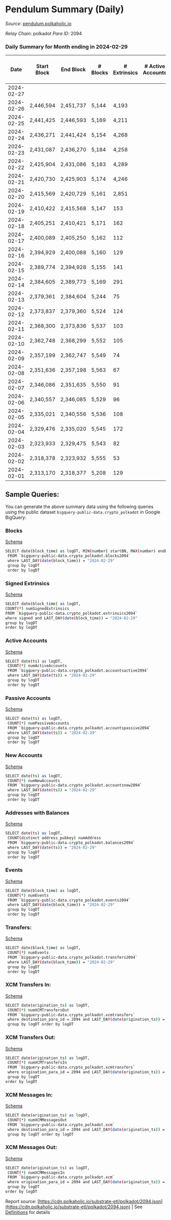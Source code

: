 # Pendulum Summary (Daily)

_Source_: [pendulum.polkaholic.io](https://pendulum.polkaholic.io)

*Relay Chain*: polkadot
*Para ID*: 2094



### Daily Summary for Month ending in 2024-02-29


| Date    | Start Block | End Block | # Blocks | # Extrinsics | # Active Accounts | # Passive Accounts | # New Accounts | # Addresses | # Events  | # Transfers ($USD) | # XCM Transfers In ($USD) | # XCM Transfers Out ($USD) | # XCM In | # XCM Out | Issues |
|---------|-------------|-----------|----------|--------------|-------------------|--------------------|----------------|-------------|-----------|--------------------|---------------------------|----------------------------|----------|-----------|--------|
| 2024-02-27 |  |  |  |  |  |  |  |  |  |   |   |   |  |  |  |
| 2024-02-26 | 2,446,594 | 2,451,737 | 5,144 | 4,193 |  |  |  | 1,792 | 41,879 | 20  |   |   |  |  |  |
| 2024-02-25 | 2,441,425 | 2,446,593 | 5,169 | 4,211 |  |  |  | 1,790 | 42,054 | 13  |   |   |  |  |  |
| 2024-02-24 | 2,436,271 | 2,441,424 | 5,154 | 4,268 |  |  |  | 1,789 | 42,380 | 31  |   |   |  |  |  |
| 2024-02-23 | 2,431,087 | 2,436,270 | 5,184 | 4,258 |  |  |  | 1,788 | 42,400 | 40  |   |   |  |  |  |
| 2024-02-22 | 2,425,904 | 2,431,086 | 5,183 | 4,289 |  |  |  | 1,784 | 42,547 | 26  |   |   |  |  |  |
| 2024-02-21 | 2,420,730 | 2,425,903 | 5,174 | 4,246 |  |  |  | 1,781 | 42,277 | 22  |   |   |  |  |  |
| 2024-02-20 | 2,415,569 | 2,420,729 | 5,161 | 2,851 |  |  |  | 1,778 | 31,963 | 25  |   |   |  |  |  |
| 2024-02-19 | 2,410,422 | 2,415,568 | 5,147 | 153 |  |  |  | 1,776 | 11,467 | 56  |   |   |  |  |  |
| 2024-02-18 | 2,405,251 | 2,410,421 | 5,171 | 162 |  |  |  | 1,776 | 11,618 | 54  |   |   |  |  |  |
| 2024-02-17 | 2,400,089 | 2,405,250 | 5,162 | 112 |  |  |  | 1,768 | 11,314 | 28  |   |   |  |  |  |
| 2024-02-16 | 2,394,929 | 2,400,088 | 5,160 | 129 |  |  |  | 1,765 | 11,365 | 26  |   |   |  |  |  |
| 2024-02-15 | 2,389,774 | 2,394,928 | 5,155 | 141 |  |  |  | 1,760 | 11,484 | 34  |   |   |  |  |  |
| 2024-02-14 | 2,384,605 | 2,389,773 | 5,169 | 291 |  |  |  | 1,753 | 12,952 | 278  |   |   |  |  |  |
| 2024-02-13 | 2,379,361 | 2,384,604 | 5,244 | 75 |  |  |  | 1,764 | 11,090 | 19  |   |   |  |  |  |
| 2024-02-12 | 2,373,837 | 2,379,360 | 5,524 | 124 |  |  |  | 1,761 | 12,010 | 39  |   |   |  |  |  |
| 2024-02-11 | 2,368,300 | 2,373,836 | 5,537 | 103 |  |  |  | 1,757 | 11,894 | 34  |   |   |  |  |  |
| 2024-02-10 | 2,362,748 | 2,368,299 | 5,552 | 105 |  |  |  | 1,756 | 11,926 | 31  |   |   |  |  |  |
| 2024-02-09 | 2,357,199 | 2,362,747 | 5,549 | 74 |  |  |  | 1,753 | 11,702 | 25  |   |   |  |  |  |
| 2024-02-08 | 2,351,636 | 2,357,198 | 5,563 | 67 |  |  |  | 1,752 | 11,662 | 9  |   |   |  |  |  |
| 2024-02-07 | 2,346,086 | 2,351,635 | 5,550 | 91 |  |  |  | 1,752 | 11,830 | 30  |   |   |  |  |  |
| 2024-02-06 | 2,340,557 | 2,346,085 | 5,529 | 96 |  |  |  | 1,752 | 11,833 | 16  |   |   |  |  |  |
| 2024-02-05 | 2,335,021 | 2,340,556 | 5,536 | 108 |  |  |  | 1,751 | 12,058 | 117  |   |   |  |  |  |
| 2024-02-04 | 2,329,476 | 2,335,020 | 5,545 | 172 |  |  |  | 1,745 | 12,380 | 72  |   | 1  |  |  |  |
| 2024-02-03 | 2,323,933 | 2,329,475 | 5,543 | 82 |  |  |  | 1,741 | 11,739 | 7  |   |   | 1 |  |  |
| 2024-02-02 | 2,318,378 | 2,323,932 | 5,555 | 53 |  |  |  | 1,740 | 11,541 | 6  |   |   |  | 1 |  |
| 2024-02-01 | 2,313,170 | 2,318,377 | 5,208 | 129 |  |  |  | 1,740 | 11,416 | 41  |   |   | 7 | 1 |  |

## Sample Queries:
You can generate the above summary data using the following queries using the public dataset `bigquery-public-data.crypto_polkadot` in Google BigQuery:


### Blocks 

[Schema](https://github.com/colorfulnotion/substrate-etl/blob/main/schema/blocks.json)

```bash
SELECT date(block_time) as logDT, MIN(number) startBN, MAX(number) endBN, COUNT(*) numBlocks 
 FROM `bigquery-public-data.crypto_polkadot.blocks2094`  
 where LAST_DAY(date(block_time)) = "2024-02-29" 
 group by logDT 
 order by logDT
```

### Signed Extrinsics 

[Schema](https://github.com/colorfulnotion/substrate-etl/blob/main/schema/extrinsics.json)

```bash
SELECT date(block_time) as logDT, 
COUNT(*) numSignedExtrinsics 
FROM `bigquery-public-data.crypto_polkadot.extrinsics2094`  
where signed and LAST_DAY(date(block_time)) = "2024-02-29" 
group by logDT 
order by logDT
```

### Active Accounts 

[Schema](https://github.com/colorfulnotion/substrate-etl/blob/main/schema/accountsactive.json)

```bash
SELECT date(ts) as logDT, 
 COUNT(*) numActiveAccounts 
 FROM `bigquery-public-data.crypto_polkadot.accountsactive2094` 
 where LAST_DAY(date(ts)) = "2024-02-29" 
 group by logDT 
 order by logDT
```

### Passive Accounts 

[Schema](https://github.com/colorfulnotion/substrate-etl/blob/main/schema/accountspassive.json)

```bash
SELECT date(ts) as logDT, 
 COUNT(*) numPassiveAccounts 
 FROM `bigquery-public-data.crypto_polkadot.accountspassive2094` 
 where LAST_DAY(date(ts)) = "2024-02-29" 
 group by logDT 
 order by logDT
```

### New Accounts 

[Schema](https://github.com/colorfulnotion/substrate-etl/blob/main/schema/accountsnew.json)

```bash
SELECT date(ts) as logDT, 
 COUNT(*) numNewAccounts 
 FROM `bigquery-public-data.crypto_polkadot.accountsnew2094` 
 where LAST_DAY(date(ts)) = "2024-02-29" 
 group by logDT
 order by logDT
```

### Addresses with Balances 

[Schema](https://github.com/colorfulnotion/substrate-etl/blob/main/schema/balances.json)

```bash
SELECT date(ts) as logDT,
 COUNT(distinct address_pubkey) numAddress 
 FROM `bigquery-public-data.crypto_polkadot.balances2094` 
 where LAST_DAY(date(ts)) = "2024-02-29" 
 group by logDT 
 order by logDT
```

### Events 

[Schema](https://github.com/colorfulnotion/substrate-etl/blob/main/schema/events.json)

```bash
SELECT date(block_time) as logDT, 
 COUNT(*) numEvents 
 FROM `bigquery-public-data.crypto_polkadot.events2094` 
 where LAST_DAY(date(block_time)) = "2024-02-29" 
 group by logDT 
 order by logDT
```

### Transfers:

[Schema](https://github.com/colorfulnotion/substrate-etl/blob/main/schema/transfers.json)

```bash
SELECT date(block_time) as logDT, 
 COUNT(*) numEvents 
 FROM `bigquery-public-data.crypto_polkadot.transfers2094` 
 where LAST_DAY(date(block_time)) = "2024-02-29" 
 group by logDT 
 order by logDT
```

### XCM Transfers In: 

[Schema](https://github.com/colorfulnotion/substrate-etl/blob/main/schema/xcmtransfers.json)

```bash
SELECT date(origination_ts) as logDT, 
 COUNT(*) numXCMTransfersOut 
 FROM `bigquery-public-data.crypto_polkadot.xcmtransfers` 
 where destination_para_id = 2094 and LAST_DAY(date(origination_ts)) = "2024-02-29" 
 group by logDT order by logDT
```

### XCM Transfers Out: 

[Schema](https://github.com/colorfulnotion/substrate-etl/blob/main/schema/xcmtransfers.json)

```bash
SELECT date(origination_ts) as logDT, 
 COUNT(*) numXCMTransfersIn 
 FROM `bigquery-public-data.crypto_polkadot.xcmtransfers` 
 where origination_para_id = 2094 and LAST_DAY(date(origination_ts)) = "2024-02-29" 
 group by logDT 
order by logDT
```

### XCM Messages In: 

[Schema](https://github.com/colorfulnotion/substrate-etl/blob/main/schema/xcm.json)

```bash
SELECT date(origination_ts) as logDT, 
 COUNT(*) numXCMMessagesOut 
 FROM `bigquery-public-data.crypto_polkadot.xcm` 
 where destination_para_id = 2094 and LAST_DAY(date(origination_ts)) = "2024-02-29" 
 group by logDT order by logDT
```

### XCM Messages Out: 

[Schema](https://github.com/colorfulnotion/substrate-etl/blob/main/schema/xcm.json)

```bash
SELECT date(origination_ts) as logDT, 
 COUNT(*) numXCMMessagesIn 
 FROM `bigquery-public-data.crypto_polkadot.xcm` 
 where origination_para_id = 2094 and LAST_DAY(date(origination_ts)) = "2024-02-29" 
 group by logDT 
order by logDT
```


Report source: [https://cdn.polkaholic.io/substrate-etl/polkadot/2094.json](https://cdn.polkaholic.io/substrate-etl/polkadot/2094.json) | See [Definitions](/DEFINITIONS.md) for details
